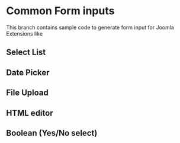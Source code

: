 # Common Form inputs

This branch contains sample code to generate form input for Joomla Extensions like

## Select List

## Date Picker

## File Upload

## HTML editor

## Boolean (Yes/No select)

